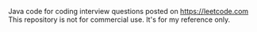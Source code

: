 Java code for coding interview questions posted on https://leetcode.com This repository is not for commercial use. It's for my reference only.